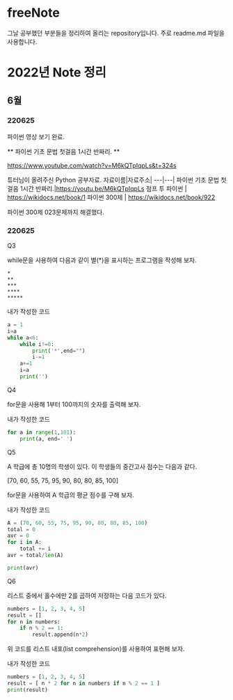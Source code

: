 # freeNote
그날 공부했던 부분들을 정리하여 올리는 repository입니다. 주로 readme.md 파일을 사용합니다.

# 2022년 Note 정리

## 6월

### 220625

파이썬 영상 보기 완료.

** 파이썬 기초 문법 첫걸음 1시간 반짜리. **

https://www.youtube.com/watch?v=M6kQTpIqpLs&t=324s


튜터님이 올려주신 Python 공부자료.
자료이름|자료주소|
---|---|
파이썬 기초 문법 첫걸음 1시간 반짜리.|https://youtu.be/M6kQTpIqpLs
점프 투 파이썬 | https://wikidocs.net/book/1
파이썬 300제 | https://wikidocs.net/book/922

파이썬 300제 023문제까지 해결했다.

### 220625

Q3

while문을 사용하여 다음과 같이 별(*)을 표시하는 프로그램을 작성해 보자.

```
*
**
***
****
*****
```

내가 작성한 코드

```python
a = 1
i=a
while a<6:
    while i!=0:
        print('*',end="")
        i-=1
    a+=1
    i=a
    print('')
```

Q4

for문을 사용해 1부터 100까지의 숫자를 출력해 보자.

내가 작성한 코드

```python
for a in range(1,101):
    print(a, end=' ')
```

Q5

A 학급에 총 10명의 학생이 있다. 이 학생들의 중간고사 점수는 다음과 같다.

[70, 60, 55, 75, 95, 90, 80, 80, 85, 100]

for문을 사용하여 A 학급의 평균 점수를 구해 보자.

내가 작성한 코드

```python
A = (70, 60, 55, 75, 95, 90, 80, 80, 85, 100)
total = 0
avr = 0
for i in A:
    total += i
avr = total/len(A)

print(avr)
```

Q6

리스트 중에서 홀수에만 2를 곱하여 저장하는 다음 코드가 있다.



```python
numbers = [1, 2, 3, 4, 5]
result = [] 
for n in numbers:
	if n % 2 == 1:
		result.append(n*2) 
```

위 코드를 리스트 내포(list comprehension)를 사용하여 표현해 보자.

내가 작성한 코드

``` python
numbers = [1, 2, 3, 4, 5]
result = [ n * 2 for n in numbers if n % 2 == 1 ]
print(result)
```



